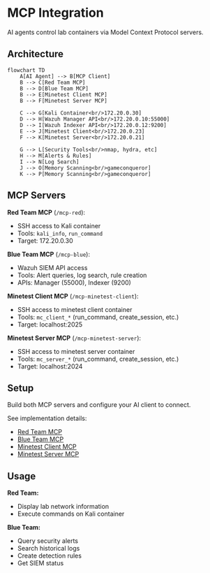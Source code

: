 # MCP Integration

AI agents control lab containers via Model Context Protocol servers.

## Architecture

```mermaid
flowchart TD
    A[AI Agent] --> B[MCP Client]
    B --> C[Red Team MCP]
    B --> D[Blue Team MCP]
    B --> E[Minetest Client MCP]
    B --> F[Minetest Server MCP]
    
    C --> G[Kali Container<br/>172.20.0.30]
    D --> H[Wazuh Manager API<br/>172.20.0.10:55000]
    D --> I[Wazuh Indexer API<br/>172.20.0.12:9200]
    E --> J[Minetest Client<br/>172.20.0.23]
    F --> K[Minetest Server<br/>172.20.0.21]
    
    G --> L[Security Tools<br/>nmap, hydra, etc]
    H --> M[Alerts & Rules]
    I --> N[Log Search]
    J --> O[Memory Scanning<br/>gameconqueror]
    K --> P[Memory Scanning<br/>gameconqueror]
```

## MCP Servers

**Red Team MCP** (`/mcp-red`):

- SSH access to Kali container
- Tools: `kali_info`, `run_command`
- Target: 172.20.0.30

**Blue Team MCP** (`/mcp-blue`):

- Wazuh SIEM API access
- Tools: Alert queries, log search, rule creation
- APIs: Manager (55000), Indexer (9200)

**Minetest Client MCP** (`/mcp-minetest-client`):

- SSH access to minetest client container
- Tools: `mc_client_*` (run_command, create_session, etc.)
- Target: localhost:2025

**Minetest Server MCP** (`/mcp-minetest-server`):

- SSH access to minetest server container  
- Tools: `mc_server_*` (run_command, create_session, etc.)
- Target: localhost:2024

## Setup

Build both MCP servers and configure your AI client to connect.

See implementation details:

- [Red Team MCP](../../mcp-red/README.md)
- [Blue Team MCP](../../mcp-blue/README.md)
- [Minetest Client MCP](../../mcp-minetest-client/README.md)
- [Minetest Server MCP](../../mcp-minetest-server/README.md)

## Usage

**Red Team:**

- Display lab network information
- Execute commands on Kali container

**Blue Team:**

- Query security alerts
- Search historical logs  
- Create detection rules
- Get SIEM status
